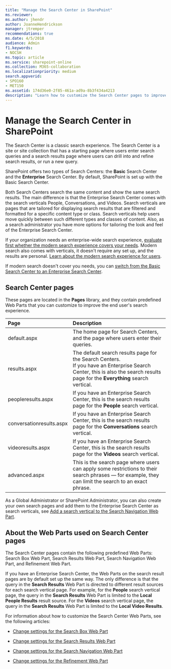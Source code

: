 ```yaml
---
title: "Manage the Search Center in SharePoint"
ms.reviewer: 
ms.author: jhendr
author: JoanneHendrickson
manager: jtremper
recommendations: true
ms.date: 4/5/2018
audience: Admin
f1.keywords:
- NOCSH
ms.topic: article
ms.service: sharepoint-online
ms.collection: M365-collaboration
ms.localizationpriority: medium
search.appverid:
- SPO160
- MET150
ms.assetid: 174d36e0-2f85-461a-ad9a-8b3f434a4213
description: "Learn how to customize the Search Center pages to improve the end user's search experience. Learn about search verticals (Everything, People, Videos, and Conversations) and the predefined Web Parts (Search Box Web Part, Search Results Web Part, Search Navigation Web Part, and Refinement Web Part.)"
---
```


# Manage the Search Center in SharePoint

The Search Center is a classic search experience. The Search Center is a site or site collection that has a starting page where users enter search queries and a search results page where users can drill into and refine search results, or run a new query.  

SharePoint offers two types of Search Centers: the **Basic** Search Center and the **Enterprise** Search Center. By default, SharePoint is set up with the Basic Search Center. 

Both Search Centers search the same content and show the same search results. The main difference is that the Enterprise Search Center comes with the search verticals People, Conversations, and Videos. Search verticals are pages that are tailored for displaying search results that are filtered and formatted for a specific content type or class. Search verticals help users move quickly between such different types and classes of content. Also, as a search administrator you have more options for tailoring the look and feel of the Enterprise Search Center.

If your organization needs an enterprise-wide search experience, [evaluate first whether the modern search experience covers your needs](get-started-with-modern-search-experience.md). Modern search also comes with verticals, it doesn't require any set up, and the results are personal. [Learn about the modern search experience for users](https://support.office.com/article/b81ab573-ec9c-4aa9-a369-b3c630f878a7?).

If modern search doesn't cover you needs, you can [switch from the Basic Search Center to an Enterprise Search Center](switch-from-enterprise-search-center-to-basic.md).



## Search Center pages
<a name="__top"> </a>

These pages are located in the **Pages** library, and they contain predefined Web Parts that you can customize to improve the end user's search experience. 
  
|**Page**|**Description**|
|:-----|:-----|
|default.aspx  <br/> |The home page for Search Centers, and the page where users enter their queries.  <br/> |
|results.aspx  <br/> |The default search results page for the Search Centers. <br/> If you have an Enterprise Search Center, this is also the search results page for the **Everything** search vertical.  <br/> |
|peopleresults.aspx  <br/> |If you have an Enterprise Search Center, this is the search results page for the **People** search vertical.   <br/> |
|conversationresults.aspx  <br/> |If you have an Enterprise Search Center, this is the search results page for the **Conversations** search vertical. <br/> |
|videoresults.aspx  <br/> |If you have an Enterprise Search Center, this is the search results page for the **Videos** search vertical.  <br/> |
|advanced.aspx  <br/> |This is the search page where users can apply some restrictions to their search phrases — for example, they can limit the search to an exact phrase.  <br/> |
   
As a Global Administrator or SharePoint Administrator, you can also create your own search pages and add them to the Enterprise Search Center as search verticals, see [Add a search vertical to the Search Navigation Web Part](search-navigation-web-part.md#add-a-search-vertical-to-the-search-navigation-web-part).

  
## About the Web Parts used on Search Center pages
<a name="__top"> </a>

The Search Center pages contain the following predefined Web Parts: Search Box Web Part, Search Results Web Part, Search Navigation Web Part, and Refinement Web Part.

If you have an Enterprise Search Center, the Web Parts on the search result pages are by default set up the same way. The only difference is that the query in the **Search Results** Web Part is directed to different result sources for each search vertical page. For example, for the **People** search vertical page, the query in the **Search Results** Web Part is limited to the **Local People Results** result source. For the **Videos** search vertical page, the query in the **Search Results** Web Part is limited to the **Local Video Results**.
   
For information about how to customize the Search Center Web Parts, see the following articles:
  
- [Change settings for the Search Box Web Part](search-box-web-part.md)
    
- [Change settings for the Search Results Web Part](https://support.office.com/article/40ff85b3-bc5e-4230-b1dd-f088188e487e)
    
- [Change settings for the Search Navigation Web Part](search-navigation-web-part.md)
    
- [Change settings for the Refinement Web Part](refinement-web-part.md)
